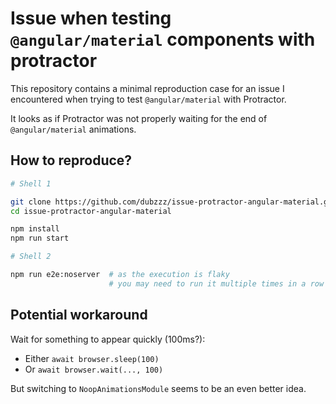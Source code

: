 # Issue when testing `@angular/material` components with protractor

This repository contains a minimal reproduction case for an issue I encountered when trying to test `@angular/material` with Protractor.

It looks as if Protractor was not properly waiting for the end of `@angular/material` animations.

## How to reproduce?

```bash
# Shell 1

git clone https://github.com/dubzzz/issue-protractor-angular-material.git
cd issue-protractor-angular-material

npm install
npm run start

# Shell 2

npm run e2e:noserver  # as the execution is flaky
                      # you may need to run it multiple times in a row
```

## Potential workaround

Wait for something to appear quickly (100ms?):

- Either `await browser.sleep(100)`
- Or `await browser.wait(..., 100)`

But switching to `NoopAnimationsModule` seems to be an even better idea.
